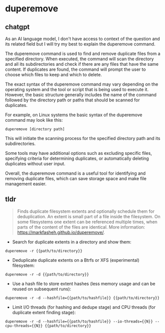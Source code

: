 # duperemove 
## chatgpt 
As an AI language model, I don't have access to context of the question and its related field but I will try my best to explain the duperemove command.

The duperemove command is used to find and remove duplicate files from a specified directory. When executed, the command will scan the directory and all its subdirectories and check if there are any files that have the same content. If duplicates are found, the command will prompt the user to choose which files to keep and which to delete.

The exact syntax of the duperemove command may vary depending on the operating system and the tool or script that is being used to execute it. However, the basic structure generally includes the name of the command followed by the directory path or paths that should be scanned for duplicates.

For example, on Linux systems the basic syntax of the duperemove command may look like this:

```duperemove [directory path]```

This will initiate the scanning process for the specified directory path and its subdirectories.

Some tools may have additional options such as excluding specific files, specifying criteria for determining duplicates, or automatically deleting duplicates without user input.

Overall, the duperemove command is a useful tool for identifying and removing duplicate files, which can save storage space and make file management easier. 

## tldr 
 
> Finds duplicate filesystem extents and optionally schedule them for deduplication.
> An extent is small part of a file inside the filesystem.
> On some filesystems one extent can be referenced multiple times, when parts of the content of the files are identical.
> More information: <https://markfasheh.github.io/duperemove/>.

- Search for duplicate extents in a directory and show them:

`duperemove -r {{path/to/directory}}`

- Deduplicate duplicate extents on a Btrfs or XFS (experimental) filesystem:

`duperemove -r -d {{path/to/directory}}`

- Use a hash file to store extent hashes (less memory usage and can be reused on subsequent runs):

`duperemove -r -d --hashfile={{path/to/hashfile}} {{path/to/directory}}`

- Limit I/O threads (for hashing and dedupe stage) and CPU threads (for duplicate extent finding stage):

`duperemove -r -d --hashfile={{path/to/hashfile}} --io-threads={{N}} --cpu-threads={{N}} {{path/to/directory}}`
